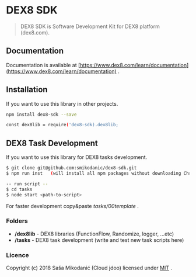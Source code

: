 # DEX8 SDK
>DEX8 SDK is Software Development Kit for DEX8 platform (dex8.com).


## Documentation
Documentation is available at [https://www.dex8.com/learn/documentation](https://www.dex8.com/learn/documentation) .


## Installation
If you want to use this library in other projects.
```bash
npm install dex8-sdk --save

const dex8lib = require('dex8-sdk).dex8lib;
```

## DEX8 Task Development
If you want to use this library for DEX8 tasks development.
```bash
$ git clone git@github.com:smikodanic/dex8-sdk.git
$ npm run inst   (will install all npm packages without downloading Chromium browser)

-- run script --
$ cd tasks
$ node start <path-to-script>
```
For faster development copy&paste *tasks/00template* .



### Folders
- **/dex8lib** - DEX8 libraries (FunctionFlow, Randomize, logger, ...etc)
- **/tasks** - DEX8 task development (write and test new task scripts here)


### Licence
Copyright (c) 2018 Saša Mikodanić (Cloud jdoo) licensed under [MIT](LICENSE) .
